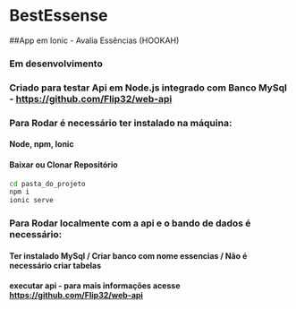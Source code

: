 # BestEssense

##App em Ionic - Avalia Essências (HOOKAH)
### Em desenvolvimento
### Criado para testar Api em Node.js integrado com Banco MySql - https://github.com/Flip32/web-api

### Para Rodar é necessário ter instalado na máquina:
#### Node, npm, Ionic

#### Baixar ou Clonar Repositório
```bash 
cd pasta_do_projeto
npm i
ionic serve
```

### Para Rodar localmente com a api e o bando de dados é necessário:
#### Ter instalado MySql / Criar banco com nome essencias / Não é necessário criar tabelas
#### executar api - para mais informações acesse https://github.com/Flip32/web-api
